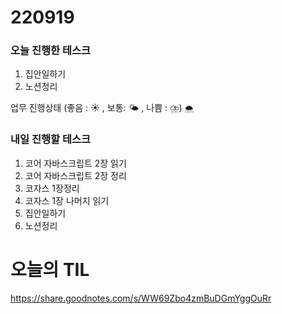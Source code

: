 # 220919

### 오늘 진행한 테스크
1. 집안일하기
2. 노션정리


업무 진행상태 (좋음 : ☀ , 보통: 🌤 , 나쁨 : ⛈)
`🌨`

### 내일 진행할 테스크
1. 코어 자바스크립트 2장 읽기
2. 코어 자바스크립트 2장 정리
3. 코자스 1장정리
4. 코자스 1장 나머지 읽기
5. 집안일하기
6. 노션정리

# 오늘의 TIL

https://share.goodnotes.com/s/WW69Zbo4zmBuDGmYggOuRr